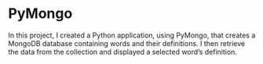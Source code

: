 # PyMongo
In this project, I created a Python application, using PyMongo, that creates a MongoDB database containing words and their definitions. I then retrieve the data from the collection and displayed a selected word’s definition.
